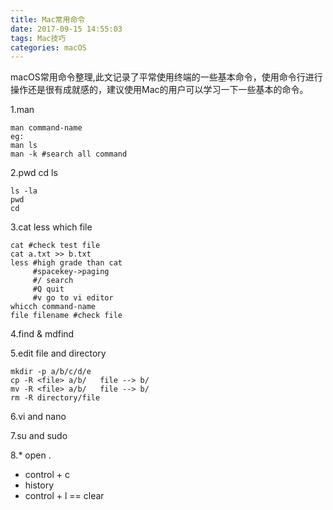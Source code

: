```yaml
---
title: Mac常用命令
date: 2017-09-15 14:55:03
tags: Mac技巧
categories: macOS
---
```


macOS常用命令整理,此文记录了平常使用终端的一些基本命令，使用命令行进行操作还是很有成就感的，建议使用Mac的用户可以学习一下一些基本的命令。

<!--more-->

1.man
```
man command-name
eg:
man ls
man -k #search all command
```

2.pwd cd ls
```
ls -la
pwd
cd
```

3.cat less which file
```
cat #check test file
cat a.txt >> b.txt
less #high grade than cat
     #spacekey->paging
     #/ search
     #Q quit
     #v go to vi editor
whicch command-name
file filename #check file
```
4.find & mdfind

5.edit file and directory
```
mkdir -p a/b/c/d/e
cp -R <file> a/b/   file --> b/
mv -R <file> a/b/   file --> b/
rm -R directory/file
```

6.vi and nano

7.su and sudo

8.* open .
  * control + c
  * history
  * control + l == clear
